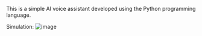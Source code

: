 This is a simple AI voice assistant developed using the Python programming language.

Simulation:
![image](https://github.com/AnanyaBaruaB/Voice_Asst./assets/130342684/b9a1b488-674b-4c22-aa57-91190e51543b)




